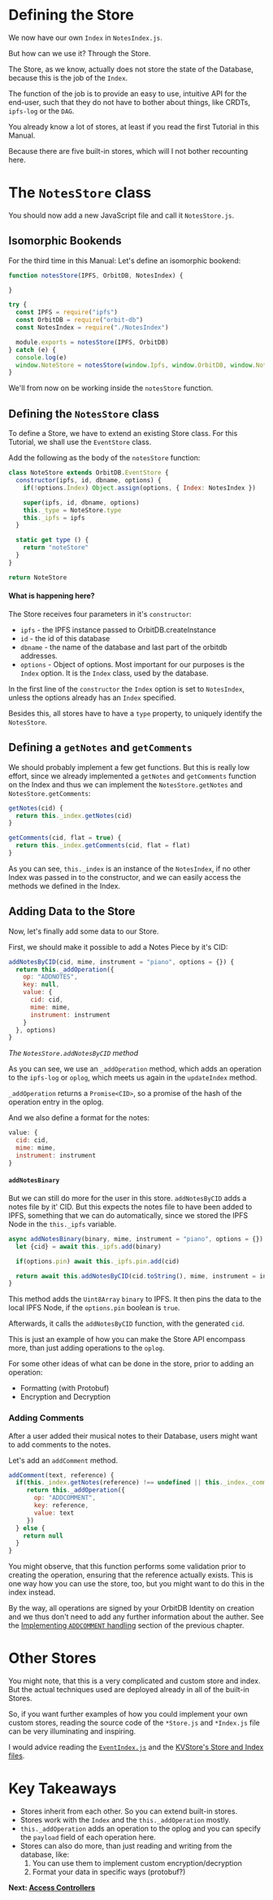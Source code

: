 # Defining the Store
We now have our own
`Index` in `NotesIndex.js`.

But how can we use it?
Through the Store.

The Store, as we know,
actually does not store
the state of the Database,
because this is the
job of the `Index`.

The function of the job is
to provide an easy
to use, intuitive API
for the end-user,
such that they do not
have to bother about
things, like CRDTs,
`ipfs-log` or the `DAG`.

You already know a lot
of stores, at least
if you read the first
Tutorial in this Manual.

Because there are five built-in
stores, which will I not bother recounting here.

# The `NotesStore` class
You should now add a new JavaScript file
and call it `NotesStore.js`.

## Isomorphic Bookends
For the third time in this Manual:
Let's define an isomorphic bookend:
```js
function notesStore(IPFS, OrbitDB, NotesIndex) {

}

try {
  const IPFS = require("ipfs")
  const OrbitDB = require("orbit-db")
  const NotesIndex = require("./NotesIndex")

  module.exports = notesStore(IPFS, OrbitDB)
} catch (e) {
  console.log(e)
  window.NoteStore = notesStore(window.Ipfs, window.OrbitDB, window.NotesIndex)
}
```
We'll from now on be working inside the `notesStore` function.

## Defining the `NotesStore` class
To define a Store, we have to extend
an existing Store class.
For this Tutorial, we shall use the `EventStore` class.

Add the following as the body of the `notesStore` function:
```js
class NoteStore extends OrbitDB.EventStore {
  constructor(ipfs, id, dbname, options) {
    if(!options.Index) Object.assign(options, { Index: NotesIndex })

    super(ipfs, id, dbname, options)
    this._type = NoteStore.type
    this._ipfs = ipfs
  }

  static get type () {
    return "noteStore"
  }
}

return NoteStore
```
#### What is happening here?
The Store receives four parameters in it's `constructor`:
- `ipfs` - the IPFS instance passed to OrbitDB.createInstance
- `id` - the id of this database
- `dbname` - the name of the database and last part of the orbitdb addresses.
- `options` - Object of options. Most important for our purposes is the `Index` option.
It is the `Index` class, used by the database.

In the first line of the `constructor`
the `Index` option is set to `NotesIndex`, unless
the options already has an `Index` specified.

Besides this, all stores have to have a `type` property,
to uniquely identify the `NotesStore`.

## Defining a `getNotes` and `getComments`
We should probably implement a few get
functions. But this is really low effort,
since we already implemented a `getNotes` and `getComments`
function on the Index and thus we can implement
the `NotesStore.getNotes` and `NotesStore.getComments`:
```js
getNotes(cid) {
  return this._index.getNotes(cid)
}

getComments(cid, flat = true) {
  return this._index.getComments(cid, flat = flat)
}
```
As you can see, `this._index` is an instance of the `NotesIndex`,
if no other Index was passed in to the constructor,
and we can easily access the methods we defined in the Index.

## Adding Data to the Store
Now, let's finally add some data
to our Store.

First, we should make it possible
to add a Notes Piece by it's CID:
```js
addNotesByCID(cid, mime, instrument = "piano", options = {}) {
  return this._addOperation({
    op: "ADDNOTES",
    key: null,
    value: {
      cid: cid,
      mime: mime,
      instrument: instrument
    }
  }, options)
}
```
*The `NotesStore.addNotesByCID` method*

As you can see, we use an `_addOperation`
method, which adds an operation
to the `ipfs-log` or `oplog`, which
meets us again in the `updateIndex` method.

`_addOperation` returns a `Promise<CID>`,
so a promise of the hash of the operation
entry in the oplog.

And we also define a format for the notes:
```js
value: {
  cid: cid,
  mime: mime,
  instrument: instrument
}
```

#### `addNotesBinary`
But we can still do more for the user
in this store.
`addNotesByCID` adds a notes file by it' CID.
But this expects the notes file to have been
added to IPFS, something that we can
do automatically, since we stored the
IPFS Node in the `this._ipfs` variable.
```js
async addNotesBinary(binary, mime, instrument = "piano", options = {}) {
  let {cid} = await this._ipfs.add(binary)

  if(options.pin) await this._ipfs.pin.add(cid)

  return await this.addNotesByCID(cid.toString(), mime, instrument = instrument, options = options)
}
```
This method adds the `Uint8Array` `binary` to IPFS.
It then pins the data to the local IPFS Node,
if the `options.pin` boolean is `true`.

Afterwards, it calls the `addNotesByCID` function,
with the generated `cid`.

This is just an example of how you
can make the Store API encompass more,
than just adding operations to the `oplog`.

For some other ideas of what can be done in the store,
prior to adding an operation:
- Formatting (with Protobuf)
- Encryption and Decryption

### Adding Comments
After a user added their
musical notes to their Database,
users might want to add comments
to the notes.

Let's add an `addComment` method.
```js
addComment(text, reference) {
  if(this._index.getNotes(reference) !== undefined || this._index._comments[reference] !== undefined) {
     return this._addOperation({
       op: "ADDCOMMENT",
       key: reference,
       value: text
     })
  } else {
    return null
  }
}
```
You might observe, that this function performs
some validation prior to creating the operation,
ensuring that the reference actually exists.
This is one way how you can use the store, too,
but you might want to do this in the index instead.

By the way, all operations are signed by
your OrbitDB Identity on creation and
we thus don't need to add any further
information about the auther.
See the [Implementing `ADDCOMMENT` handling](03_Defining_the_Index.md#Implementing-ADDCOMMENT-handling)
section of the previous chapter.

# Other Stores
You might note, that this is a very complicated
and custom store and index.
But the actual techniques used
are deployed already in all of the
built-in Stores.

So, if you want further examples of how
you could implement your own custom
stores, reading the source code of the
`*Store.js` and `*Index.js` file
can be very illuminating and inspiring.

I would advice reading the [`EventIndex.js`](https://github.com/orbitdb/orbit-db-eventstore/blob/main/src/EventIndex.js)
and the [KVStore's Store and Index files](https://github.com/orbitdb/orbit-db-kvstore/blob/main/src/).

# Key Takeaways
- Stores inherit from each other. So you can extend built-in stores.
- Stores work with the `Index` and the `this._addOperation` mostly.
- `this._addOperation` adds an operation to the oplog and you can specify the `payload` field of each operation here.
- Stores can also do more, than just reading and writing from the database, like:
  1. You can use them to implement custom encryption/decryption
  2. Format your data in specific ways (protobuf?)

**Next: [Access Controllers](05_AccessControllers.md)**
